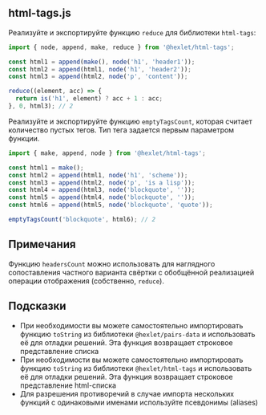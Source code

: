## html-tags.js

Реализуйте и экспортируйте функцию `reduce` для библиотеки `html-tags`:

```js
import { node, append, make, reduce } from '@hexlet/html-tags';

const html1 = append(make(), node('h1', 'header1'));
const html2 = append(html1, node('h1', 'header2'));
const html3 = append(html2, node('p', 'content'));

reduce((element, acc) => {
  return is('h1', element) ? acc + 1 : acc;
}, 0, html3); // 2
```

Реализуйте и экспортируйте функцию `emptyTagsCount`, которая считает количество пустых тегов. Тип тега задается первым параметром функции.

```js
import { make, append, node } from '@hexlet/html-tags';

const html1 = make();
const html2 = append(html1, node('h1', 'scheme'));
const html3 = append(html2, node('p', 'is a lisp'));
const html4 = append(html3, node('blockquote', ''));
const html5 = append(html4, node('blockquote', ''));
const html6 = append(html5, node('blockquote', 'quote'));

emptyTagsCount('blockquote', html6); // 2
```

## Примечания

Функцию `headersCount` можно использовать для наглядного сопоставления частного варианта свёртки с обобщённой реализацией операции отображения (собственно, `reduce`).

## Подсказки

* При необходимости вы можете самостоятельно импортировать функцию `toString` из библиотеки `@hexlet/pairs-data` и использовать её для отладки решений. Эта функция возвращает строковое представление списка
* При необходимости вы можете самостоятельно импортировать функцию `toString` из библиотеки `@hexlet/html-tags` и использовать её для отладки решений. Эта функция возвращает строковое представление html-списка
* Для разрешения противоречий в случае импорта нескольких функций с одинаковыми именами используйте псевдонимы (aliases)
